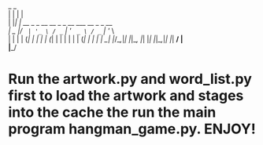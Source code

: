  _   _                                          
| | | |                                         
| |_| | __ _ _ __   __ _ _ __ ___   __ _ _ __   
|  _  |/ _` | '_ \ / _` | '_ ` _ \ / _` | '_ \  
| | | | (_| | | | | (_| | | | | | | (_| | | | | 
\_| |_/\__,_|_| |_|\__, |_| |_| |_|\__,_|_| |_| 
                    __/ |                       
                   |___/    

# Run the artwork.py and word_list.py first to load the artwork and stages into the cache the run the main program hangman_game.py. ENJOY!